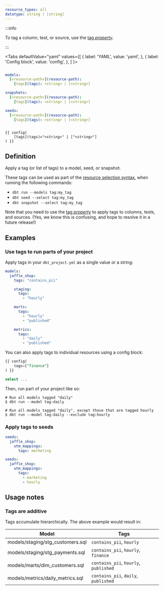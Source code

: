 ```yaml
---
resource_types: all
datatype: string | [string]
---
```

:::info

To tag a column, test, or source, use the [tag _property_](resource-properties/tags).

:::

<Tabs
  defaultValue="yaml"
  values={[
    { label: 'YAML', value: 'yaml', },
    { label: 'Config block', value: 'config', },
  ]
}>
<TabItem value="yaml">

<File name='dbt_project.yml'>

```yml

models:
  [<resource-path>](resource-path):
    [tags](tags): <string> | [<string>]

snapshots:
  [<resource-path>](resource-path):
    [tags](tags): <string> | [<string>]

seeds:
  [<resource-path>](resource-path):
    [tags](tags): <string> | [<string>]

```

</File>
</TabItem>


<TabItem value="config">

```jinja

{{ config(
    [tags](tags)="<string>" | ["<string>"]
) }}

```

</TabItem>

</Tabs>

## Definition
Apply a tag (or list of tags) to a model, seed, or snapshot.

These tags can be used as part of the [resource selection syntax](model-selection-syntax), when running the following commands:
- `dbt run --models tag:my_tag`
- `dbt seed --select tag:my_tag`
- `dbt snapshot --select tag:my_tag`

Note that you need to use the [tag _property_](resource-properties/tags) to apply tags to columns, tests, and sources. (Yes, we know this is confusing, and hope to resolve it in a future release!)

## Examples
### Use tags to run parts of your project

Apply tags in your `dbt_project.yml` as a single value or a string:

<File name='dbt_project.yml'>

```yml
models:
  jaffle_shop:
    tags: "contains_pii"

    staging:
      tags:
        - "hourly"

    marts:
      tags:
        - "hourly"
        - "published"

    metrics:
      tags:
        - "daily"
        - "published"

```

</File>

You can also apply tags to individual resources using a config block:

<File name='models/staging/stg_payments.sql'>

```sql
{{ config(
    tags=["finance"]
) }}

select ...

```

</File>

Then, run part of your project like so:

```
# Run all models tagged "daily"
$ dbt run --model tag:daily

# Run all models tagged "daily", except those that are tagged hourly
$ dbt run --model tag:daily --exclude tag:hourly
```

### Apply tags to seeds

<File name='dbt_project.yml'>

```yml
seeds:
  jaffle_shop:
    utm_mappings:
      tags: marketing
```

</File>

<File name='dbt_project.yml'>

```yml
seeds:
  jaffle_shop:
    utm_mappings:
      tags:
        - marketing
        - hourly
```

</File>

## Usage notes

### Tags are additive
Tags accumulate hierarchically. The above example would result in:

| Model                            | Tags                                  |
| -------------------------------- | ------------------------------------- |
| models/staging/stg_customers.sql | `contains_pii`, `hourly`              |
| models/staging/stg_payments.sql  | `contains_pii`, `hourly`, `finance`   |
| models/marts/dim_customers.sql   | `contains_pii`, `hourly`, `published` |
| models/metrics/daily_metrics.sql | `contains_pii`, `daily`, `published`  |
